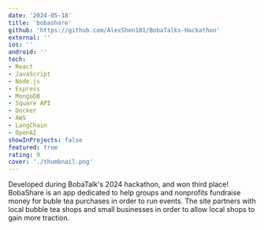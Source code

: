 ```yaml
---
date: '2024-05-18'
title: 'bobashare'
github: 'https://github.com/AlexShen101/BobaTalks-Hackathon'
external: ''
ios: ''
android: ''
tech:
- React
- JavaScript
- Node.js
- Express
- MongoDB
- Square API
- Docker
- AWS
- LangChain
- OpenAI
showInProjects: false
featured: true
rating: 9
cover: './thumbnail.png'
---
```


Developed during BobaTalk's 2024 hackathon, and won third place! BobaShare is an app dedicated to help groups and nonprofits fundraise money for buble tea purchases in order to run events. The site partners with local bubble tea shops and small businesses in order to allow local shops to gain more traction. 